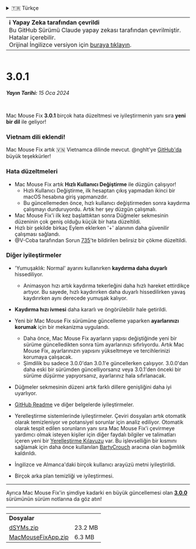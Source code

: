 <details>
<summary>🇹🇷 Türkçe</summary>

[🇬🇧 English (GitHub)](https://github.com/noah-nuebling/mac-mouse-fix/releases/tag/3.0.1)\
[🇦🇩 Català](https://redirect.macmousefix.com/?target=mmf-release&tag=3.0.1&locale=ca)\
[🇩🇪 Deutsch](https://redirect.macmousefix.com/?target=mmf-release&tag=3.0.1&locale=de)\
[🇪🇸 Español](https://redirect.macmousefix.com/?target=mmf-release&tag=3.0.1&locale=es)\
[🇫🇷 Français](https://redirect.macmousefix.com/?target=mmf-release&tag=3.0.1&locale=fr)\
[🇮🇩 Indonesia](https://redirect.macmousefix.com/?target=mmf-release&tag=3.0.1&locale=id)\
[🇮🇹 Italiano](https://redirect.macmousefix.com/?target=mmf-release&tag=3.0.1&locale=it)\
[🇭🇺 Magyar](https://redirect.macmousefix.com/?target=mmf-release&tag=3.0.1&locale=hu)\
[🇳🇱 Nederlands](https://redirect.macmousefix.com/?target=mmf-release&tag=3.0.1&locale=nl)\
[🇵🇱 Polski](https://redirect.macmousefix.com/?target=mmf-release&tag=3.0.1&locale=pl)\
[🇧🇷 Português (Brasil)](https://redirect.macmousefix.com/?target=mmf-release&tag=3.0.1&locale=pt-BR)\
[🇵🇹 Português (Portugal)](https://redirect.macmousefix.com/?target=mmf-release&tag=3.0.1&locale=pt-PT)\
[🇷🇴 Română](https://redirect.macmousefix.com/?target=mmf-release&tag=3.0.1&locale=ro)\
[🇸🇪 Svenska](https://redirect.macmousefix.com/?target=mmf-release&tag=3.0.1&locale=sv)\
[🇻🇳 Tiếng Việt](https://redirect.macmousefix.com/?target=mmf-release&tag=3.0.1&locale=vi)\
**🇹🇷 Türkçe**\
[🇨🇿 Čeština](https://redirect.macmousefix.com/?target=mmf-release&tag=3.0.1&locale=cs)\
[🇬🇷 Ελληνικά](https://redirect.macmousefix.com/?target=mmf-release&tag=3.0.1&locale=el)\
[🇷🇺 Русский](https://redirect.macmousefix.com/?target=mmf-release&tag=3.0.1&locale=ru)\
[🇺🇦 Українська](https://redirect.macmousefix.com/?target=mmf-release&tag=3.0.1&locale=uk)\
[🇮🇱 עברית](https://redirect.macmousefix.com/?target=mmf-release&tag=3.0.1&locale=he)\
[🇸🇦 العربية](https://redirect.macmousefix.com/?target=mmf-release&tag=3.0.1&locale=ar)\
[🇮🇳 हिन्दी](https://redirect.macmousefix.com/?target=mmf-release&tag=3.0.1&locale=hi)\
[🇹🇭 ไทย](https://redirect.macmousefix.com/?target=mmf-release&tag=3.0.1&locale=th)\
[🇨🇳 中文 (简体)](https://redirect.macmousefix.com/?target=mmf-release&tag=3.0.1&locale=zh-Hans)\
[🇨🇳 中文 (繁體)](https://redirect.macmousefix.com/?target=mmf-release&tag=3.0.1&locale=zh-Hant)\
[🇭🇰 中文（香港)](https://redirect.macmousefix.com/?target=mmf-release&tag=3.0.1&locale=zh-HK)\
[🇯🇵 日本語](https://redirect.macmousefix.com/?target=mmf-release&tag=3.0.1&locale=ja)\
[🇰🇷 한국어](https://redirect.macmousefix.com/?target=mmf-release&tag=3.0.1&locale=ko)\
[Help translate Mac Mouse Fix to different languages!](https://github.com/noah-nuebling/mac-mouse-fix/discussions/731)
</details>
<table align=><td>
<b>ℹ️ Yapay Zeka tarafından çevrildi</b><br>
Bu GitHub Sürümü Claude yapay zekası tarafından çevrilmiştir. Hatalar içerebilir.<br>
Orijinal İngilizce versiyon için <a href="https://github.com/noah-nuebling/mac-mouse-fix/releases/tag/3.0.1">buraya tıklayın</a>.
</td></table>

<table></table>

# 3.0.1
***Yayın Tarihi:** 15 Oca 2024*

<br>

Mac Mouse Fix **3.0.1** birçok hata düzeltmesi ve iyileştirmenin yanı sıra **yeni bir dil** ile geliyor!

### Vietnam dili eklendi!

Mac Mouse Fix artık 🇻🇳 Vietnamca dilinde mevcut. @nghlt'ye [GitHub'da](https://GitHub.com/nghlt) büyük teşekkürler!


### Hata düzeltmeleri

- Mac Mouse Fix artık **Hızlı Kullanıcı Değiştirme** ile düzgün çalışıyor!
  - Hızlı Kullanıcı Değiştirme, ilk hesaptan çıkış yapmadan ikinci bir macOS hesabına giriş yapmanızdır.
  - Bu güncellemeden önce, hızlı kullanıcı değiştirmeden sonra kaydırma çalışmayı durduruyordu. Artık her şey düzgün çalışmalı.
- Mac Mouse Fix'i ilk kez başlattıktan sonra Düğmeler sekmesinin düzeninin çok geniş olduğu küçük bir hata düzeltildi.
- Hızlı bir şekilde birkaç Eylem eklerken '+' alanının daha güvenilir çalışması sağlandı.
- @V-Coba tarafından Sorun [735](https://github.com/noah-nuebling/mac-mouse-fix/issues/735)'te bildirilen belirsiz bir çökme düzeltildi.

### Diğer iyileştirmeler

- 'Yumuşaklık: Normal' ayarını kullanırken **kaydırma daha duyarlı** hissediliyor.
  - Animasyon hızı artık kaydırma tekerleğini daha hızlı hareket ettirdikçe artıyor. Bu sayede, hızlı kaydırırken daha duyarlı hissedilirken yavaş kaydırırken aynı derecede yumuşak kalıyor.
  
- **Kaydırma hızı ivmesi** daha kararlı ve öngörülebilir hale getirildi.
- Yeni bir Mac Mouse Fix sürümüne güncelleme yaparken **ayarlarınızı korumak** için bir mekanizma uygulandı.
  - Daha önce, Mac Mouse Fix ayarların yapısı değiştiğinde yeni bir sürüme güncelledikten sonra tüm ayarlarınızı sıfırlıyordu. Artık Mac Mouse Fix, ayarlarınızın yapısını yükseltmeye ve tercihlerinizi korumaya çalışacak.
  - Şimdilik bu sadece 3.0.0'dan 3.0.1'e güncellerken çalışıyor. 3.0.0'dan daha eski bir sürümden güncelliyorsanız veya 3.0.1'den önceki bir sürüme _düşürme_ yapıyorsanız, ayarlarınız hala sıfırlanacak.
- Düğmeler sekmesinin düzeni artık farklı dillere genişliğini daha iyi uyarlıyor.
- [GitHub Readme](https://github.com/noah-nuebling/mac-mouse-fix#background) ve diğer belgelerde iyileştirmeler.
- Yerelleştirme sistemlerinde iyileştirmeler. Çeviri dosyaları artık otomatik olarak temizleniyor ve potansiyel sorunlar için analiz ediliyor. Otomatik olarak tespit edilen sorunların yanı sıra Mac Mouse Fix'i çevirmeye yardımcı olmak isteyen kişiler için diğer faydalı bilgiler ve talimatları içeren yeni bir [Yerelleştirme Kılavuzu](https://github.com/noah-nuebling/mac-mouse-fix/discussions/731) var. Bu işlevselliğin bir kısmını sağlamak için daha önce kullanılan [BartyCrouch](https://github.com/FlineDev/BartyCrouch) aracına olan bağımlılık kaldırıldı.
- İngilizce ve Almanca'daki birçok kullanıcı arayüzü metni iyileştirildi.
- Birçok arka plan temizliği ve iyileştirmesi.

---

Ayrıca Mac Mouse Fix'in şimdiye kadarki en büyük güncellemesi olan [**3.0.0**](https://redirect.macmousefix.com/?target=mmf-release&tag=3.0.0&locale=tr) sürümünün sürüm notlarına da göz atın!

---

<table align="start">
<tr>
    <td colspan=2>
        <b>Dosyalar</b>
    </td>
</tr>
<tr>
    <td><a href="https://github.com/noah-nuebling/mac-mouse-fix/releases/download/3.0.1/dSYMs.zip">dSYMs.zip</a></td>
    <td>23.2 MB</td>
</tr>
<tr>
    <td><a href="https://github.com/noah-nuebling/mac-mouse-fix/releases/download/3.0.1/MacMouseFixApp.zip">MacMouseFixApp.zip</a></td>
    <td>6.3 MB</td>
</tr>
</table>
